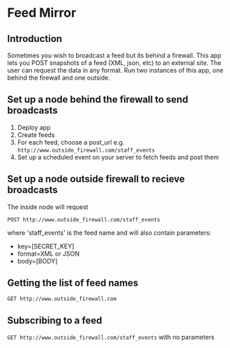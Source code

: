 # Feed Mirror
## Introduction
Sometimes you wish to broadcast a feed but its behind a firewall. This app lets you POST snapshots of a feed (XML, json, etc) to an external site. The user can request the data in any format. Run two instances of this app, one behind the firewall and one outside.

## Set up a node behind the firewall to send broadcasts
1. Deploy app
2. Create feeds
3. For each feed, choose a post_url e.g. ```http://www.outside_firewall.com/staff_events``` 
4. Set up a scheduled event on your server to fetch feeds and post them

## Set up a node outside firewall to recieve broadcasts
The inside node will request
```
POST http://www.outside_firewall.com/staff_events
```
where 'staff_events' is the feed name and will also contain parameters:

- key=[SECRET_KEY]
- format=XML or JSON
- body=[BODY]

## Getting the list of feed names
```GET http://www.outside_firewall.com```

## Subscribing to a feed
```GET http://www.outside_firewall.com/staff_events```
with no parameters
